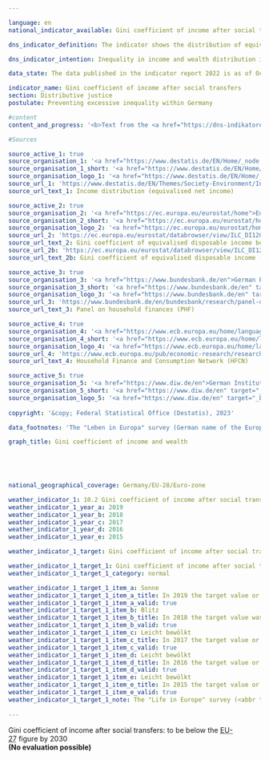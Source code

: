 ```yaml
---

language: en    
national_indicator_available: Gini coefficient of income after social transfers    

dns_indicator_definition: The indicator shows the distribution of equivalised disposable income per person using Gini coefficients.    

dns_indicator_intention: Inequality in income and wealth distribution is a generally accepted component of a dynamic market economy. However, the income and wealth gap must remain moderate and social inclusion be guaranteed for all. The goal is to keep the Gini coefficient of equivalised disposable income below the <abbr title="European Union" tabindex="0">EU</abbr> average until 2030&nbsp;by means of suitable framework conditions as well as a targeted re-distribution of income through taxes and social benefits.    

data_state: The data published in the indicator report 2022 is as of Oct 31 2022. The data shown on this platform is updated regularly, so that more current data may be available online than published in the <a href="https://dns-indikatoren.de/en/facts_publications/">indicator report 2022</a>.    

indicator_name: Gini coefficient of income after social transfers    
section: Distributive justice    
postulate: Preventing excessive inequality within Germany    

#content     
content_and_progress: '<b>Text from the <a href="https://dns-indikatoren.de/en/facts_publications/">Indicator Report 2021&nbsp;</a></b><br><br>The Gini coefficient is a statistical measure of income inequality. It has a value between 0&nbsp;and 1. The value 0&nbsp;means that every person has exactly the same income whereas the value 1&nbsp;indicates that only one person receives all the income, thereby representing a situation of maximum income inequality. Hence, the smaller the Gini-coefficient, the more evenly is the income distributed.<br><br>The equivalised income is a value derived from the total income of a household and the number and age of the people living from this income. With the help of an equivalence scale, the incomes are weighted according to household size and composition, as the shared use of living space and household appliances results in savings (Economies of Scale). With the equivalised income then allocated equally to each household member, it becomes possible to compare people’s incomes independently of age or household size. A household’s equivalised disposable income is the income, including social transfers, which remains after taxes and other deductions, and is therefore the income available for spending and saving. A distinction must be made between this measure and equivalised income before social transfers, which looks at disposable income without any possible welfare payments, such as unemployment benefit or housing assistance, or market income, which is calculated before taxes, social contributions and social benefits. In none of these ways of looking at income is a differentiation made between the sources of income, <abbr title="that is to say (id est)" tabindex="0">i.e.</abbr> whether it takes the form of wages, rental income or capital gains.<br><br>The data used to calculate equivalised income come from the annual harmonised European statistics on income and living conditions (<abbr title="European Union" tabindex="0">EU</abbr> SILC) and are incorporated with extensive methodological changes into the microcensus due to increasing requirements on data with respect to actuality and provision of more detailed regional results in survey year 2020. Thus, the results from 2020&nbsp;on are not comparable with previous years. Since <abbr title="EU-Statistics on Income and Living Conditions" tabindex="0">EU-SILC</abbr> is not yet drawn upon to calculate a Gini coefficient for market income, data from the German Socio-Economic Panel (<abbr title="Socio-Economic Panel" tabindex="0">SOEP</abbr>) of the German Institute for Economic Research are used for this purpose. The fact that households with high income and extensive assets are under-represented in voluntary sample surveys is methodologically compensated for.<br><br>As in previous years, the Gini coefficient of the equivalised disposable income for Germany (2021: 0.309) almost equals that for the European Union (2021: 0.301). Thus, there are no significant differences in income distribution between Germany and Europe. In 2021, the Gini-coefficient of equivalised disposable income was above the respective value of the <abbr title="European Union" tabindex="0">EU</abbr>, such that the target of the Federal Government was missed. Furthermore, the Gini coefficient of the equivalised disposable income is well below the Gini coefficient of the equivalised disposable income before social benefits without pensions (0.309&nbsp;as compared with 0.376). As expected, the Gini coefficient of market income was even higher at 0.497&nbsp;(2019). In Germany, social benefits, social insurance and taxes thus contribute considerably to reducing inequalities in disposable income.<br><br>The wealth distribution figures for Germany are taken from the Household Finance and Consumption Survey (HFCS) conducted on an irregular basis by the European Central Bank and show a clear uneven distribution. Turning to the corresponding Gini coefficient (2017: 0.739), wealth in Germany is much less evenly distributed than income. The gap to the respective European value (Eurozone 2017: 0.695) is substantial and the European value is lower than the value for Germany. However, the impression of there being a disproportionately high wealth inequality is qualified by several factors not covered by the Gini coefficient. For instance, the evaluation of wealth does not take into account future pension entitlements. In addition, due to the stricter protection of tenants’ rights, people in Germany are more likely to rent than own their homes, compared to other European countries.'    

#Sources    

source_active_1: true
source_organisation_1: '<a href="https://www.destatis.de/EN/Home/_node.html">Federal Statistical Office</a>'
source_organisation_1_short: '<a href="https://www.destatis.de/EN/Home/_node.html" target="_blank">Federal Statistical Office</a>'
source_organisation_logo_1: '<a href="https://www.destatis.de/EN/Home/_node.html" target="_blank"><img src="www.dnsTestEnvironment.github.io/dns-indicators/public/OrgImgEn/destatis.png" alt="Federal Statistical Office" title=" Click here to visit the homepage of the organizationFederal Statistical Office" style="height:60px; width:148px; border: transparent"/></a>'
source_url_1: 'https://www.destatis.de/EN/Themes/Society-Environment/Income-Consumption-Living-Conditions/Living-Conditions-Risk-Poverty/Tables/income-distribution-mz-silc.html'
source_url_text_1: Income distribution (equivalised net income)

source_active_2: true
source_organisation_2: '<a href="https://ec.europa.eu/eurostat/home">Eurostat</a>'
source_organisation_2_short: '<a href="https://ec.europa.eu/eurostat/home" target="_blank">Eurostat</a>'
source_organisation_logo_2: '<a href="https://ec.europa.eu/eurostat/home" target="_blank"><img src="www.dnsTestEnvironment.github.io/dns-indicators/public/OrgImgEn/eurostat.png" alt="Eurostat" title=" Click here to visit the homepage of the organizationEurostat" style="height:60px; width:148px; border: transparent"/></a>'
source_url_2: 'https://ec.europa.eu/eurostat/databrowser/view/ILC_DI12C/default/table?lang=en&category=livcon.ilc.ilc_ie.ilc_iei'
source_url_text_2: Gini coefficient of equivalised disposable income before social transfers - <abbr title="European Statistical Office" tabindex="0">Eurostat</abbr> table  [ilc_di12c ]
source_url_2b: 'https://ec.europa.eu/eurostat/databrowser/view/ILC_DI12/default/table?lang=en&category=livcon.ilc.ilc_ie.ilc_iei'
source_url_text_2b: Gini coefficient of equivalised disposable income - <abbr title="European Statistical Office" tabindex="0">Eurostat</abbr> table  [ilc_di12c]

source_active_3: true
source_organisation_3: '<a href="https://www.bundesbank.de/en">German Federal Bank</a>'
source_organisation_3_short: '<a href="https://www.bundesbank.de/en" target="_blank">German Federal Bank</a>'
source_organisation_logo_3: '<a href="https://www.bundesbank.de/en" target="_blank"><img src="www.dnsTestEnvironment.github.io/dns-indicators/public/OrgImgEn/bundesbank.png" alt="German Federal Bank" title=" Click here to visit the homepage of the organizationGerman Federal Bank" style="height:60px; width:148px; border: transparent"/></a>'
source_url_3: 'https://www.bundesbank.de/en/bundesbank/research/panel-on-household-finances'
source_url_text_3: Panel on household finances (PHF)

source_active_4: true
source_organisation_4: '<a href="https://www.ecb.europa.eu/home/languagepolicy/html/index.en.html">European Central Bank</a>'
source_organisation_4_short: '<a href="https://www.ecb.europa.eu/home/languagepolicy/html/index.en.html" target="_blank">European Central Bank</a>'
source_organisation_logo_4: '<a href="https://www.ecb.europa.eu/home/languagepolicy/html/index.en.html" target="_blank"><img src="www.dnsTestEnvironment.github.io/dns-indicators/public/OrgImgEn/ezb.png" alt="European Central Bank" title=" Click here to visit the homepage of the organizationEuropean Central Bank" style="height:60px; width:148px; border: transparent"/></a>'
source_url_4: 'https://www.ecb.europa.eu/pub/economic-research/research-networks/html/researcher_hfcn.en.html'
source_url_text_4: Household Finance and Consumption Network (HFCN)

source_active_5: true
source_organisation_5: '<a href="https://www.diw.de/en">German Institute for Economic Research</a>'
source_organisation_5_short: '<a href="https://www.diw.de/en" target="_blank">German Institute for Economic Research</a>'
source_organisation_logo_5: '<a href="https://www.diw.de/en" target="_blank"><img src="www.dnsTestEnvironment.github.io/dns-indicators/public/OrgImgEn/diw.png" alt="German Institute for Economic Research" title=" Click here to visit the homepage of the organizationGerman Institute for Economic Research" style="height:60px; width:148px; border: transparent"/></a>'
    
copyright: '&copy; Federal Statistical Office (Destatis), 2023'    

data_footnotes: 'The "Leben in Europa" survey (German name of the European Union Statistics on Income and Living Conditions - <abbr title="EU-Statistics on Income and Living Conditions" tabindex="0">EU-SILC</abbr>), which was conducted separately in the past, was integrated as a subsample into the microcensus in 2020. Comparing the data of reference year 2020&nbsp;with those of previous years is not possible (break in the time series) as the voluntary survey was changed over to a partly compulsory survey and the composition of the sample was changed.<br>• Gini coefficient of equivalised disposable income before social transfers: Pensions not included in social benefits.<br>• Gini coefficient of equivalised disposable income:<br> - For EU: 2019&nbsp;data estimated by <abbr title="European Statistical Office" tabindex="0">Eurostat</abbr>.<br> - From 2020: <abbr title="European Union consisting of 27&nbsp;member states (without United Kingdom)" tabindex="0">EU-27</abbr>&nbsp;(without <abbr title="United Kingdom" tabindex="0">UK</abbr>).'    

graph_title: Gini coefficient of income and wealth    

    

        

national_geographical_coverage: Germany/EU-28/Euro-zone    

weather_indicator_1: 10.2 Gini coefficient of income after social transfers
weather_indicator_1_year_a: 2019
weather_indicator_1_year_b: 2018
weather_indicator_1_year_c: 2017
weather_indicator_1_year_d: 2016
weather_indicator_1_year_e: 2015

weather_indicator_1_target: Gini coefficient of income after social transfers to be below the <abbr title="European Union consisting of 27&nbsp;member states (without United Kingdom)" tabindex="0">EU-27</abbr>&nbsp;figure by 2030

weather_indicator_1_target_1: Gini coefficient of income after social transfers to be below the <abbr title="European Union consisting of 27&nbsp;member states (without United Kingdom)" tabindex="0">EU-27</abbr>&nbsp;figure by 2030
weather_indicator_1_target_1_category: normal

weather_indicator_1_target_1_item_a: Sonne
weather_indicator_1_target_1_item_a_title: In 2019 the target value or a better value was achieved and the average change did not point in the direction of deterioration.
weather_indicator_1_target_1_item_a_valid: true
weather_indicator_1_target_1_item_b: Blitz
weather_indicator_1_target_1_item_b_title: In 2018 the target value was missed and the indicator had not moved towards the target on average over the previous changes.
weather_indicator_1_target_1_item_b_valid: true
weather_indicator_1_target_1_item_c: Leicht bewölkt
weather_indicator_1_target_1_item_c_title: In 2017 the target value or a better value was achieved, but the average change pointed in the direction of deterioration.
weather_indicator_1_target_1_item_c_valid: true
weather_indicator_1_target_1_item_d: Leicht bewölkt
weather_indicator_1_target_1_item_d_title: In 2016 the target value or a better value was achieved, but the average change pointed in the direction of deterioration.
weather_indicator_1_target_1_item_d_valid: true
weather_indicator_1_target_1_item_e: Leicht bewölkt
weather_indicator_1_target_1_item_e_title: In 2015 the target value or a better value was achieved, but the average change pointed in the direction of deterioration.
weather_indicator_1_target_1_item_e_valid: true
weather_indicator_1_target_1_note: The "Life in Europe" survey (<abbr title="EU-Statistics on Income and Living Conditions" tabindex="0">EU-SILC</abbr>), which was previously conducted separately, was integrated into the microcensus as a sub-sample in 2020. Due to the change from a voluntary survey to a survey requiring information in part, combined with a new sample composition, it is not possible to compare the data of the survey year 2020&nbsp;with previous years to evaluate the development of the indicators in these years (break in time series).    
    
---
```



<div>
  <div class="my-header">
    <label class="default">Gini coefficient of income after social transfers: to be below the <abbr title="European Union consisting of 27&nbsp;member states (without United Kingdom)" tabindex="0">EU-27</abbr>&nbsp;figure by 2030
    </label>
  </div>
</div>
<div class="my-header-note">
  <label class="default"><b>(No evaluation possible)
  </b></label>
</div>